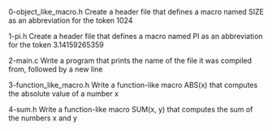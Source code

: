 0-object_like_macro.h Create a header file that defines a macro named SIZE as an abbreviation for the token 1024

1-pi.h Create a header file that defines a macro named PI as an abbreviation for the token 3.14159265359

2-main.c Write a program that prints the name of the file it was compiled from, followed by a new line

3-function_like_macro.h Write a function-like macro ABS(x) that computes the absolute value of a number x

4-sum.h Write a function-like macro SUM(x, y) that computes the sum of the numbers x and y


